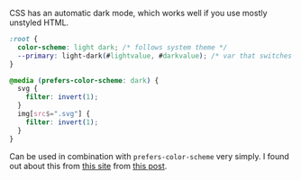 CSS has an automatic dark mode, which works well if you use mostly unstyled HTML.

```css
:root {
  color-scheme: light dark; /* follows system theme */
  --primary: light-dark(#lightvalue, #darkvalue); /* var that switches based on theme */
}

@media (prefers-color-scheme: dark) {
  svg {
    filter: invert(1);
  }
  img[src$=".svg"] {
    filter: invert(1);
  }
}
```

Can be used in combination with `prefers-color-scheme` very simply.  I found out about this from [this site](https://www.htmhell.dev/adventcalendar/2022/19/) from [this post](https://merveilles.town/@thomasorus/112152071343936480).